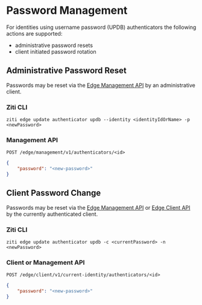 # Password Management

For identities using username password (UPDB) authenticators the following actions are supported:

- administrative password resets
- client initiated password rotation

## Administrative Password Reset

Passwords may be reset via the [Edge Management API](/api/rest/edge-apis#edge-management-api) by an administrative client.

### Ziti CLI

`ziti edge update authenticator updb --identity <identityIdOrName> -p <newPassword>`

### Management API

`POST /edge/management/v1/authenticators/<id>`

```json
{
    "password": "<new-password>"
}
```

## Client Password Change

Passwords may be reset via the [Edge Management API](/api/rest/edge-apis#edge-management-api) or 
[Edge Client API](/api/rest/edge-apis#edge-client-api) by the currently authenticated client.

### Ziti CLI

`ziti edge update authenticator updb -c <currentPassword> -n <newPassword>`

### Client or Management API

`POST /edge/client/v1/current-identity/authenticators/<id>`

```json
{
    "password": "<new-password>"
}
```
